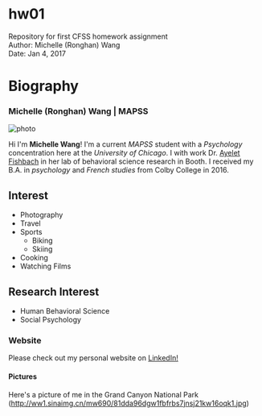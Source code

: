 # hw01
Repository for first CFSS homework assignment      
Author: Michelle (Ronghan) Wang     
Date: Jan 4, 2017   

# Biography
### Michelle (Ronghan) Wang | MAPSS
![photo](https://media.licdn.com/mpr/mpr/shrinknp_400_400/AAEAAQAAAAAAAAdYAAAAJDAxNzRmMzNjLTRlYmItNDM4ZC05NDcyLTE1MjMwNDZkNmIxZA.jpg)

Hi I'm **Michelle Wang**! I'm a current *MAPSS* student with a *Psychology* concentration here at the _University of Chicago_. I with work Dr. [Ayelet Fishbach](http://faculty.chicagobooth.edu/ayelet.fishbach/research/) in her lab of behavioral science research in Booth. I received my B.A. in *psychology* and *French studies* from Colby College in 2016.

## Interest
* Photography
* Travel
* Sports
    + Biking
    + Skiing
* Cooking
* Watching Films

## Research Interest
* Human Behavioral Science
* Social Psychology

### Website
Please check out my personal website on [LinkedIn!](https://www.linkedin.com/in/michelle-ronghan-wang-45ab2677)

#### Pictures
Here's a picture of me in the Grand Canyon National Park
(http://ww1.sinaimg.cn/mw690/81dda96dgw1fbfrbs7jnsj21kw16oqk1.jpg)
